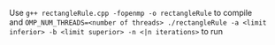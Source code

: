 Use `g++ rectangleRule.cpp -fopenmp -o rectangleRule` to compile
<br>
and `OMP_NUM_THREADS=<number of threads> ./rectangleRule -a <limit inferior> -b <limit superior> -n <|n iterations>` to run
